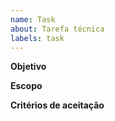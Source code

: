 ```yaml
---
name: Task
about: Tarefa técnica
labels: task
---
```

**Objetivo**

**Escopo**

**Critérios de aceitação**